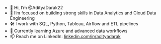 - 👋 Hi, I’m @AdityaDarak22  
- 👀 I’m focused on building strong skills in Data Analytics and Cloud Data Engineering  
- 🛠️ I work with SQL, Python, Tableau, Airflow and ETL pipelines  
- 🌱 Currently learning Azure and advanced data workflows  
- 📫 Reach me on LinkedIn: [linkedin.com/in/adityadarak](https://www.linkedin.com/in/adityadarak/)


<!---
AdityaDarak22/AdityaDarak22 is a ✨ special ✨ repository because its `README.md` (this file) appears on your GitHub profile.
You can click the Preview link to take a look at your changes.
--->
